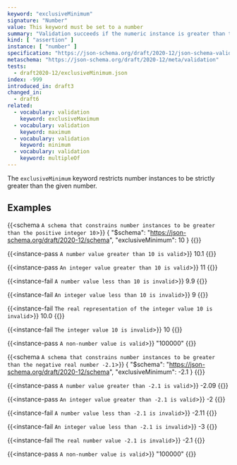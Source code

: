 ```yaml
---
keyword: "exclusiveMinimum"
signature: "Number"
value: This keyword must be set to a number
summary: "Validation succeeds if the numeric instance is greater than the given number."
kind: [ "assertion" ]
instance: [ "number" ]
specification: "https://json-schema.org/draft/2020-12/json-schema-validation.html#section-6.2.5"
metaschema: "https://json-schema.org/draft/2020-12/meta/validation"
tests:
  - draft2020-12/exclusiveMinimum.json
index: -999
introduced_in: draft3
changed_in:
  - draft6
related:
  - vocabulary: validation
    keyword: exclusiveMaximum
  - vocabulary: validation
    keyword: maximum
  - vocabulary: validation
    keyword: minimum
  - vocabulary: validation
    keyword: multipleOf
---
```


The `exclusiveMinimum` keyword restricts number instances to be strictly
greater than the given number.

## Examples

{{<schema `A schema that constrains number instances to be greater than the positive integer 10`>}}
{
  "$schema": "https://json-schema.org/draft/2020-12/schema",
  "exclusiveMinimum": 10
}
{{</schema>}}

{{<instance-pass `A number value greater than 10 is valid`>}}
10.1
{{</instance-pass>}}

{{<instance-pass `An integer value greater than 10 is valid`>}}
11
{{</instance-pass>}}

{{<instance-fail `A number value less than 10 is invalid`>}}
9.9
{{</instance-fail>}}

{{<instance-fail `An integer value less than 10 is invalid`>}}
9
{{</instance-fail>}}

{{<instance-fail `The real representation of the integer value 10 is invalid`>}}
10.0
{{</instance-fail>}}

{{<instance-fail `The integer value 10 is invalid`>}}
10
{{</instance-fail>}}

{{<instance-pass `A non-number value is valid`>}}
"100000"
{{</instance-pass>}}

{{<schema `A schema that constrains number instances to be greater than the negative real number -2.1`>}}
{
  "$schema": "https://json-schema.org/draft/2020-12/schema",
  "exclusiveMinimum": -2.1
}
{{</schema>}}

{{<instance-pass `A number value greater than -2.1 is valid`>}}
-2.09
{{</instance-pass>}}

{{<instance-pass `An integer value greater than -2.1 is valid`>}}
-2
{{</instance-pass>}}

{{<instance-fail `A number value less than -2.1 is invalid`>}}
-2.11
{{</instance-fail>}}

{{<instance-fail `An integer value less than -2.1 is invalid`>}}
-3
{{</instance-fail>}}

{{<instance-fail `The real number value -2.1 is invalid`>}}
-2.1
{{</instance-fail>}}

{{<instance-pass `A non-number value is valid`>}}
"100000"
{{</instance-pass>}}
